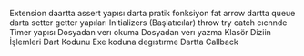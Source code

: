 
Extension
daartta assert yapısı
darta pratik fonksiyon fat arrow
dartta queue
darta setter getter yapıları
 Initializers (Başlatıcılar)
throw try catch cıcnnde
Timer yapısı
Dosyadan verı okuma 
Dosyadan verı yazma
Klasör Diziin İşlemleri
Dart Kodunu Exe koduna degıstırme
Dartta Callback
